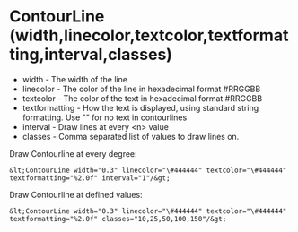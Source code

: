 ContourLine (width,linecolor,textcolor,textformatting,interval,classes)
=======================================================================

-   width - The width of the line
-   linecolor - The color of the line in hexadecimal format \#RRGGBB
-   textcolor - The color of the text in hexadecimal format \#RRGGBB
-   textformatting - How the text is displayed, using standard string
    formatting. Use "" for no text in contourlines
-   interval - Draw lines at every &lt;n&gt; value
-   classes - Comma separated list of values to draw lines on.

Draw Contourline at every degree:
```
&lt;ContourLine width="0.3" linecolor="\#444444" textcolor="\#444444"
textformatting="%2.0f" interval="1"/&gt;
```

Draw Contourline at defined values:
```
&lt;ContourLine width="0.3" linecolor="\#444444" textcolor="\#444444"
textformatting="%2.0f" classes="10,25,50,100,150"/&gt;
```

